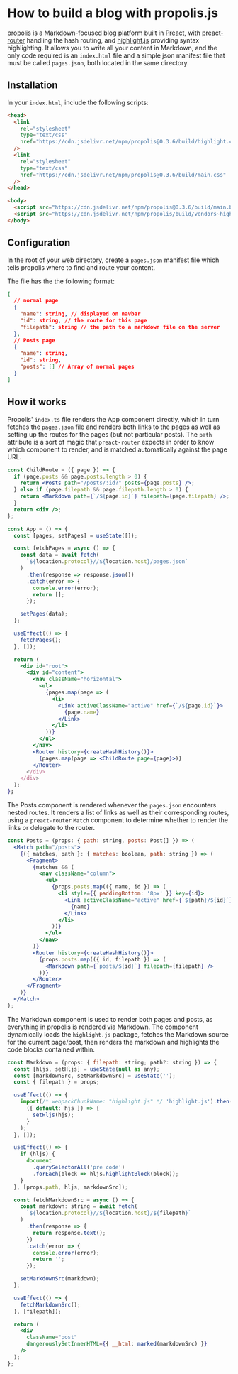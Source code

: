 # How to build a blog with propolis.js

[propolis](https://github.com/tireymorris/propolis) is a Markdown-focused blog platform built in [Preact](https://preactjs.com/), with [preact-router](https://github.com/preactjs/preact-router) handling the hash routing, and [highlight.js](https://highlightjs.org/) providing syntax highlighting. It allows you to write all your content in Markdown, and the only code required is an `index.html` file and a simple json manifest file that must be called `pages.json`, both located in the same directory.

## Installation

In your `index.html`, include the following scripts:

```html
<head>
  <link
    rel="stylesheet"
    type="text/css"
    href="https://cdn.jsdelivr.net/npm/propolis@0.3.6/build/highlight.css"
  />
  <link
    rel="stylesheet"
    type="text/css"
    href="https://cdn.jsdelivr.net/npm/propolis@0.3.6/build/main.css"
  />
</head>

<body>
  <script src="https://cdn.jsdelivr.net/npm/propolis@0.3.6/build/main.bundle.js"></script>
  <script src="https://cdn.jsdelivr.net/npm/propolis/build/vendors~highlight.js.bundle.js"></script>
</body>
```

## Configuration

In the root of your web directory, create a `pages.json` manifest file which tells propolis where to find and route your content.

The file has the the following format:

```json
[
  // normal page
  {
    "name": string, // displayed on navbar
    "id": string, // the route for this page
    "filepath": string // the path to a markdown file on the server
  },
  // Posts page
  {
    "name": string,
    "id": string,
    "posts": [] // Array of normal pages
  }
]
```

## How it works

Propolis' `index.ts` file renders the App component directly, which in turn fetches the `pages.json` file and renders both links to the pages as well as setting up the routes for the pages (but not particular posts). The `path` attribute is a sort of magic that `preact-router` expects in order to know which component to render, and is matched automatically against the page URL.

```jsx
const ChildRoute = ({ page }) => {
  if (page.posts && page.posts.length > 0) {
    return <Posts path="/posts/:id?" posts={page.posts} />;
  } else if (page.filepath && page.filepath.length > 0) {
    return <Markdown path={`/${page.id}`} filepath={page.filepath} />;
  }
  return <div />;
};
```

```jsx
const App = () => {
  const [pages, setPages] = useState([]);

  const fetchPages = async () => {
    const data = await fetch(
      `${location.protocol}//${location.host}/pages.json`
    )
      .then(response => response.json())
      .catch(error => {
        console.error(error);
        return [];
      });

    setPages(data);
  };

  useEffect(() => {
    fetchPages();
  }, []);

  return (
    <div id="root">
      <div id="content">
        <nav className="horizontal">
          <ul>
            {pages.map(page => (
              <li>
                <Link activeClassName="active" href={`/${page.id}`}>
                  {page.name}
                </Link>
              </li>
            ))}
          </ul>
        </nav>
        <Router history={createHashHistory()}>
          {pages.map(page => <ChildRoute page={page}>)}
        </Router>
      </div>
    </div>
  );
};
```

The Posts component is rendered whenever the `pages.json` encounters nested routes. It renders a list of links as well as their corresponding routes, using a `preact-router` `Match` component to determine whether to render the links or delegate to the router.

```jsx
const Posts = (props: { path: string, posts: Post[] }) => (
  <Match path="/posts">
    {({ matches, path }: { matches: boolean, path: string }) => (
      <Fragment>
        {matches && (
          <nav className="column">
            <ul>
              {props.posts.map(({ name, id }) => (
                <li style={{ paddingBottom: '8px' }} key={id}>
                  <Link activeClassName="active" href={`${path}/${id}`}>
                    {name}
                  </Link>
                </li>
              ))}
            </ul>
          </nav>
        )}
        <Router history={createHashHistory()}>
          {props.posts.map(({ id, filepath }) => (
            <Markdown path={`posts/${id}`} filepath={filepath} />
          ))}
        </Router>
      </Fragment>
    )}
  </Match>
);
```

The Markdown component is used to render both pages and posts, as everything in propolis is rendered via Markdown. The component dynamically loads the `highlight.js` package, fetches the Markdown source for the current page/post, then renders the markdown and highlights the code blocks contained within.

```jsx
const Markdown = (props: { filepath: string; path?: string }) => {
  const [hljs, setHljs] = useState(null as any);
  const [markdownSrc, setMarkdownSrc] = useState('');
  const { filepath } = props;

  useEffect(() => {
    import(/* webpackChunkName: "highlight.js" */ 'highlight.js').then(
      ({ default: hjs }) => {
        setHljs(hjs);
      }
    );
  }, []);

  useEffect(() => {
    if (hljs) {
      document
        .querySelectorAll('pre code')
        .forEach(block => hljs.highlightBlock(block));
    }
  }, [props.path, hljs, markdownSrc]);

  const fetchMarkdownSrc = async () => {
    const markdown: string = await fetch(
      `${location.protocol}//${location.host}/${filepath}`
    )
      .then(response => {
        return response.text();
      })
      .catch(error => {
        console.error(error);
        return '';
      });

    setMarkdownSrc(markdown);
  };

  useEffect(() => {
    fetchMarkdownSrc();
  }, [filepath]);

  return (
    <div
      className="post"
      dangerouslySetInnerHTML={{ __html: marked(markdownSrc) }}
    />
  );
};
```
